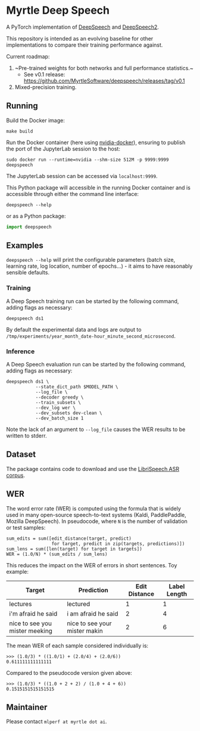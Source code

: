 # Myrtle Deep Speech

A PyTorch implementation of [DeepSpeech](https://arxiv.org/abs/1412.5567) and
[DeepSpeech2](https://arxiv.org/abs/1512.02595).

This repository is intended as an evolving baseline for other implementations
to compare their training performance against.

Current roadmap:
1. ~Pre-trained weights for both networks and full performance statistics.~
    - See v0.1 release: https://github.com/MyrtleSoftware/deepspeech/releases/tag/v0.1
1. Mixed-precision training.

## Running

Build the Docker image:

```
make build
```

Run the Docker container (here using
[nvidia-docker](https://github.com/NVIDIA/nvidia-docker)), ensuring to publish
the port of the JupyterLab session to the host:

```
sudo docker run --runtime=nvidia --shm-size 512M -p 9999:9999 deepspeech
```

The JupyterLab session can be accessed via `localhost:9999`.

This Python package will accessible in the running Docker container and is
accessible through either the command line interface:

```
deepspeech --help
```

or as a Python package:

```python
import deepspeech
```

## Examples

`deepspeech --help` will print the configurable parameters (batch size,
learning rate, log location, number of epochs...) - it aims to have reasonably
sensible defaults.

### Training

A Deep Speech training run can be started by the following command, adding
flags as necessary:

```
deepspeech ds1
```

By default the experimental data and logs are output to
`/tmp/experiments/year_month_date-hour_minute_second_microsecond`.

### Inference

A Deep Speech evaluation run can be started by the following command, adding
flags as necessary:

```
deepspeech ds1 \
           --state_dict_path $MODEL_PATH \
           --log_file \
           --decoder greedy \
           --train_subsets \
           --dev_log wer \
           --dev_subsets dev-clean \
           --dev_batch_size 1
```

Note the lack of an argument to `--log_file` causes the WER results to be
written to stderr.

## Dataset

The package contains code to download and use the [LibriSpeech ASR
corpus](http://www.openslr.org/12/).

## WER

The word error rate (WER) is computed using the formula that is widely used in
many open-source speech-to-text systems (Kaldi, PaddlePaddle, Mozilla
DeepSpeech). In pseudocode, where `N` is the number of validation or test
samples:

```
sum_edits = sum([edit_distance(target, predict)
                 for target, predict in zip(targets, predictions)])
sum_lens = sum([len(target) for target in targets])
WER = (1.0/N) * (sum_edits / sum_lens)
```

This reduces the impact on the WER of errors in short sentences. Toy example:

| Target                         | Prediction                    | Edit Distance | Label Length |
|--------------------------------|-------------------------------|---------------|--------------|
| lectures                       | lectured                      | 1             | 1            |
| i'm afraid he said             | i am afraid he said           | 2             | 4            |
| nice to see you mister meeking | nice to see your mister makin | 2             | 6            |

The mean WER of each sample considered individually is:

```
>>> (1.0/3) * ((1.0/1) + (2.0/4) + (2.0/6))
0.611111111111111
```

Compared to the pseudocode version given above:

```
>>> (1.0/3) * ((1.0 + 2 + 2) / (1.0 + 4 + 6))
0.1515151515151515
```

## Maintainer

Please contact `mlperf at myrtle dot ai`.
